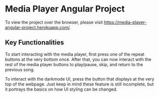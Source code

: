 # Media Player Angular Project

To view the project over the browser, please visit https://media-player-angular-project.herokuapp.com/.

## Key Functionalities

To start interacting with the media player, first press one of the repeat buttons at the very bottom once. After that, you can now interact with the rest of the media player buttons to play/pause, skip, and return to the previous song.

To interact with the darkmode UI, press the button that displays at the very top of the webpage. Just keep in mind these feature is still incomplete, but it portrays the basics on how UI styling can be changed. 
